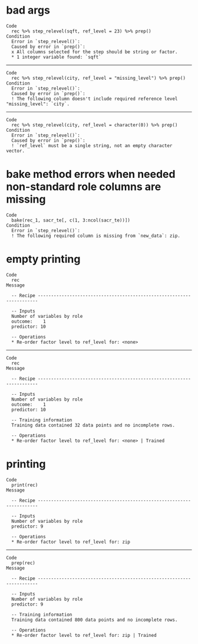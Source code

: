 # bad args

    Code
      rec %>% step_relevel(sqft, ref_level = 23) %>% prep()
    Condition
      Error in `step_relevel()`:
      Caused by error in `prep()`:
      x All columns selected for the step should be string or factor.
      * 1 integer variable found: `sqft`

---

    Code
      rec %>% step_relevel(city, ref_level = "missing_level") %>% prep()
    Condition
      Error in `step_relevel()`:
      Caused by error in `prep()`:
      ! The following column doesn't include required reference level "missing_level": `city`.

---

    Code
      rec %>% step_relevel(city, ref_level = character(0)) %>% prep()
    Condition
      Error in `step_relevel()`:
      Caused by error in `prep()`:
      ! `ref_level` must be a single string, not an empty character vector.

# bake method errors when needed non-standard role columns are missing

    Code
      bake(rec_1, sacr_te[, c(1, 3:ncol(sacr_te))])
    Condition
      Error in `step_relevel()`:
      ! The following required column is missing from `new_data`: zip.

# empty printing

    Code
      rec
    Message
      
      -- Recipe ----------------------------------------------------------------------
      
      -- Inputs 
      Number of variables by role
      outcome:    1
      predictor: 10
      
      -- Operations 
      * Re-order factor level to ref_level for: <none>

---

    Code
      rec
    Message
      
      -- Recipe ----------------------------------------------------------------------
      
      -- Inputs 
      Number of variables by role
      outcome:    1
      predictor: 10
      
      -- Training information 
      Training data contained 32 data points and no incomplete rows.
      
      -- Operations 
      * Re-order factor level to ref_level for: <none> | Trained

# printing

    Code
      print(rec)
    Message
      
      -- Recipe ----------------------------------------------------------------------
      
      -- Inputs 
      Number of variables by role
      predictor: 9
      
      -- Operations 
      * Re-order factor level to ref_level for: zip

---

    Code
      prep(rec)
    Message
      
      -- Recipe ----------------------------------------------------------------------
      
      -- Inputs 
      Number of variables by role
      predictor: 9
      
      -- Training information 
      Training data contained 800 data points and no incomplete rows.
      
      -- Operations 
      * Re-order factor level to ref_level for: zip | Trained

